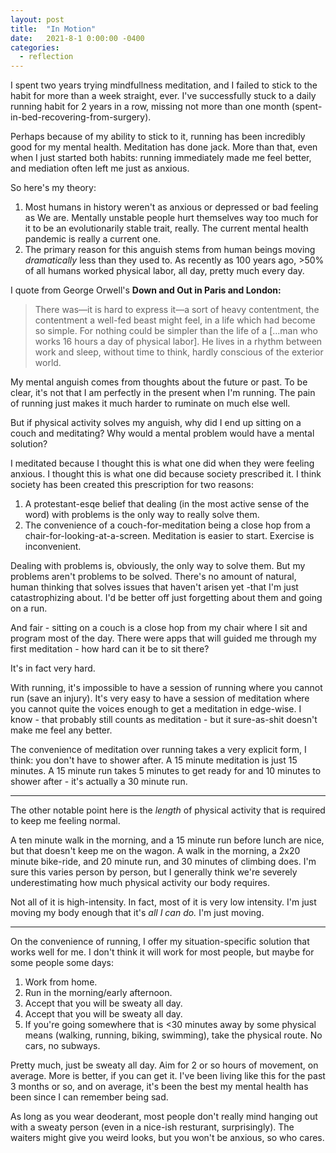 ```yaml
---
layout: post
title:  "In Motion"
date:   2021-8-1 0:00:00 -0400
categories:
  - reflection
---
```

I spent two years trying mindfullness meditation, and I failed to stick to the habit for more than a week straight, ever. I've successfully stuck to a daily running habit for 2 years in a row, missing not more than one month (spent-in-bed-recovering-from-surgery).

Perhaps because of my ability to stick to it, running has been incredibly good for my mental health. Meditation has done jack. More than that, even when I just started both habits: running  immediately made me feel better, and mediation often left me just as anxious. 

So here's my theory:

1. Most humans in history weren't as anxious or depressed or bad feeling as We are. Mentally unstable people hurt themselves way too much for it to be an evolutionarily stable trait, really. The current mental health pandemic is really a current one.
2. The primary reason for this anguish stems from human beings moving *dramatically* less than they used to. As recently as 100 years ago, >50% of all humans worked physical labor, all day, pretty much every day.

I quote from George Orwell's **Down and Out in Paris and London:**

> There was—it is hard to express it—a sort of heavy contentment, the contentment a well-fed beast might feel, in a life which had become so simple. For nothing could be simpler than the life of a [...man who works 16 hours a day of physical labor]. He lives in a rhythm between work and sleep, without time to think, hardly conscious of the exterior world.
> 

My mental anguish comes from thoughts about the future or past. To be clear, it's not that I am perfectly in the present when I'm running. The pain of running just makes it much harder to ruminate on much else well.

But if physical activity solves my anguish, why did I end up sitting on a couch and meditating? Why would a mental problem would have a mental solution?

I meditated because I thought this is what one did when they were feeling anxious. I thought this is what one did because society prescribed it. I think society has been created this prescription for two reasons:

1. A protestant-esqe belief that dealing (in the most active sense of the word) with problems is the only way to really solve them.
2. The convenience of a couch-for-meditation being a close hop from a chair-for-looking-at-a-screen. Meditation is easier to start. Exercise is inconvenient.

Dealing with problems is, obviously, the only way to solve them. But my problems aren't problems to be solved. There's no amount of natural, human thinking that solves issues that haven't arisen yet -that I'm just catastrophizing about. I'd be better off just forgetting about them and going on a run.

And fair - sitting on a couch is a close hop from my chair where I sit and program most of the day.  There were apps that will guided me through my first meditation - how hard can it be to sit there? 

It's in fact very hard. 

With running, it's impossible to have a session of running where you cannot run (save an injury). It's very easy to have a session of meditation where you cannot quite the voices enough to get a meditation in edge-wise. I know - that probably still counts as meditation - but it sure-as-shit doesn't make me feel any better.

The convenience of meditation over running takes a very explicit form, I think: you don't have to shower after. A 15 minute meditation is just 15 minutes. A 15 minute run takes 5 minutes to get ready for and 10 minutes to shower after - it's actually a 30 minute run. 

---

The other notable point here is the *length* of physical activity that is required to keep me feeling normal. 

A ten minute walk in the morning, and a 15 minute run before lunch are nice, but that doesn't keep me on the wagon. A walk in the morning, a 2x20 minute bike-ride, and 20 minute run, and 30 minutes of climbing does. I'm sure this varies person by person, but I generally think we're severely underestimating how much physical activity our body requires.

Not all of it is high-intensity. In fact, most of it is very low intensity. I'm just moving my body enough that it's *all I can do.* I'm just moving. 

---

On the convenience of running, I offer my situation-specific solution that works well for me. I don't think it will work for most people, but maybe for some people some days:

1. Work from home.
2. Run in the morning/early afternoon. 
3. Accept that you will be sweaty all day.
4. Accept that you will be sweaty all day.
5. If you're going somewhere that is <30 minutes away by some physical means (walking, running, biking, swimming), take the physical route. No cars, no subways.

Pretty much, just be sweaty all day. Aim for 2 or so hours of movement, on average. More is better, if you can get it. I've been living like this for the past 3 months or so, and on average, it's been the best my mental health has been since I can remember being sad.

As long as you wear deoderant, most people don't really mind hanging out with a sweaty person (even in a nice-ish resturant, surprisingly). The waiters might give you weird looks, but you won't be anxious, so who cares.